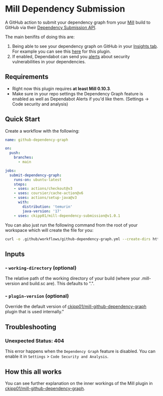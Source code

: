 # Mill Dependency Submission

A GitHub action to submit your dependency graph from your
[Mill](https://com-lihaoyi.github.io/mill/mill/Intro_to_Mill.html) build to
GitHub via their [Dependency Submission
API](https://github.blog/2022-06-17-creating-comprehensive-dependency-graph-build-time-detection/).

The main benifits of doing this are:

1. Being able to see your dependency graph on GitHub in your [Insights
   tab](https://docs.github.com/en/code-security/supply-chain-security/understanding-your-software-supply-chain/exploring-the-dependencies-of-a-repository#viewing-the-dependency-graph).
   For example you can see this
   [here](https://github.com/ckipp01/mill-github-dependency-graph/network/dependencies)
   for this plugin.
2. If enabled, Dependabot can send you
   [alerts](https://docs.github.com/en/code-security/dependabot/dependabot-alerts/viewing-and-updating-dependabot-alerts)
   about security vulnerabilities in your dependencies.

## Requirements

- Right now this plugin requires **at least Mill 0.10.3**.
- Make sure in your repo settings the Dependency Graph feature is enabled as
    well as Dependabot Alerts if you'd like them. (Settings -> Code security and
    analysis) 

## Quick Start

Create a workflow with the following:

```yml
name: github-dependency-graph

on:
  push:
    branches:
      - main

jobs:
  submit-dependency-graph:
    runs-on: ubuntu-latest
    steps:
    - uses: actions/checkout@v3
    - uses: coursier/cache-action@v6
    - uses: actions/setup-java@v3
      with:
        distribution: 'temurin'
        java-version: '17'
    - uses: ckipp01/mill-dependency-submission@v1.0.1
```

You can also just run the following command from the root of your workspace
which will create the file for you:

```sh
curl -o .github/workflows/github-dependency-graph.yml --create-dirs https://raw.githubusercontent.com/ckipp01/mill-github-dependency-graph/main/.github/workflows/github-dependency-graph.yml
```

## Inputs

### - `working-directory` (optional)

The relative path of the working directory of your build (where your
.mill-version and build.sc are). This defaults to ".".

### - `plugin-version` (optional)

Override the default version of
[ckipp01/mill-github-dependency-graph](https://github.com/ckipp01/mill-github-dependency-graph)
plugin that is used internally."

## Troubleshooting

### Unexpected Status: 404

This error happens when the `Dependency Graph` feature is disabled. You can
enable it in `Settings` > `Code Security and Analysis`.

## How this all works

You can see further explanation on the inner workings of the Mill plugin in
[ckipp01/mill-github-dependency-graph](https://github.com/ckipp01/mill-github-dependency-graph).
